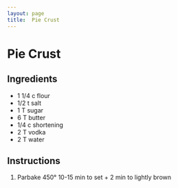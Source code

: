 ```yaml
---
layout: page
title:  Pie Crust
---
```


# Pie Crust

## Ingredients
- 1 1/4 c flour
- 1/2 t salt
- 1 T sugar
- 6 T butter
- 1/4 c shortening
- 2 T vodka
- 2 T water

## Instructions 
1. Parbake 450° 10-15 min to set + 2 min to lightly brown
